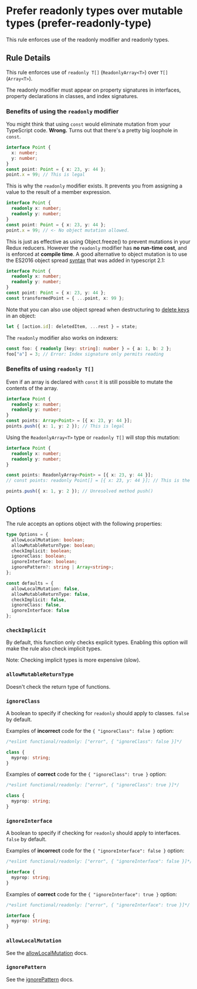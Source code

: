 # Prefer readonly types over mutable types (prefer-readonly-type)

This rule enforces use of the readonly modifier and readonly types.

## Rule Details

This rule enforces use of `readonly T[]` (`ReadonlyArray<T>`) over `T[]` (`Array<T>`).

The readonly modifier must appear on property signatures in interfaces, property declarations in classes, and index signatures.

### Benefits of using the `readonly` modifier

You might think that using `const` would eliminate mutation from your TypeScript code. **Wrong.** Turns out that there's a pretty big loophole in `const`.

```ts
interface Point {
  x: number;
  y: number;
}
const point: Point = { x: 23, y: 44 };
point.x = 99; // This is legal
```

This is why the `readonly` modifier exists. It prevents you from assigning a value to the result of a member expression.

```ts
interface Point {
  readonly x: number;
  readonly y: number;
}
const point: Point = { x: 23, y: 44 };
point.x = 99; // <- No object mutation allowed.
```

This is just as effective as using Object.freeze() to prevent mutations in your Redux reducers. However the `readonly` modifier has **no run-time cost**, and is enforced at **compile time**. A good alternative to object mutation is to use the ES2016 object spread [syntax](https://github.com/Microsoft/TypeScript/wiki/What's-new-in-TypeScript#object-spread-and-rest) that was added in typescript 2.1:

```ts
interface Point {
  readonly x: number;
  readonly y: number;
}
const point: Point = { x: 23, y: 44 };
const transformedPoint = { ...point, x: 99 };
```

Note that you can also use object spread when destructuring to [delete keys](http://stackoverflow.com/questions/35342355/remove-data-from-nested-objects-without-mutating/35676025#35676025) in an object:

```ts
let { [action.id]: deletedItem, ...rest } = state;
```

The `readonly` modifier also works on indexers:

```ts
const foo: { readonly [key: string]: number } = { a: 1, b: 2 };
foo["a"] = 3; // Error: Index signature only permits reading
```

### Benefits of using `readonly T[]`

Even if an array is declared with `const` it is still possible to mutate the contents of the array.

```ts
interface Point {
  readonly x: number;
  readonly y: number;
}
const points: Array<Point> = [{ x: 23, y: 44 }];
points.push({ x: 1, y: 2 }); // This is legal
```

Using the `ReadonlyArray<T>` type or `readonly T[]` will stop this mutation:

```ts
interface Point {
  readonly x: number;
  readonly y: number;
}

const points: ReadonlyArray<Point> = [{ x: 23, y: 44 }];
// const points: readonly Point[] = [{ x: 23, y: 44 }]; // This is the alternative syntax for the line above

points.push({ x: 1, y: 2 }); // Unresolved method push()
```

## Options

The rule accepts an options object with the following properties:

```ts
type Options = {
  allowLocalMutation: boolean;
  allowMutableReturnType: boolean;
  checkImplicit: boolean;
  ignoreClass: boolean;
  ignoreInterface: boolean;
  ignorePattern?: string | Array<string>;
};

const defaults = {
  allowLocalMutation: false,
  allowMutableReturnType: false,
  checkImplicit: false,
  ignoreClass: false,
  ignoreInterface: false
};
```

### `checkImplicit`

By default, this function only checks explicit types. Enabling this option will make the rule also check implicit types.

Note: Checking implicit types is more expensive (slow).

### `allowMutableReturnType`

Doesn't check the return type of functions.

### `ignoreClass`

A boolean to specify if checking for `readonly` should apply to classes. `false` by default.

Examples of **incorrect** code for the `{ "ignoreClass": false }` option:

```ts
/*eslint functional/readonly: ["error", { "ignoreClass": false }]*/

class {
  myprop: string;
}
```

Examples of **correct** code for the `{ "ignoreClass": true }` option:

```ts
/*eslint functional/readonly: ["error", { "ignoreClass": true }]*/

class {
  myprop: string;
}
```

### `ignoreInterface`

A boolean to specify if checking for `readonly` should apply to interfaces. `false` by default.

Examples of **incorrect** code for the `{ "ignoreInterface": false }` option:

```ts
/*eslint functional/readonly: ["error", { "ignoreInterface": false }]*/

interface {
  myprop: string;
}
```

Examples of **correct** code for the `{ "ignoreInterface": true }` option:

```ts
/*eslint functional/readonly: ["error", { "ignoreInterface": true }]*/

interface {
  myprop: string;
}
```

### `allowLocalMutation`

See the [allowLocalMutation](./options/allow-local-mutation.md) docs.

### `ignorePattern`

See the [ignorePattern](./options/ignore-pattern.md) docs.
